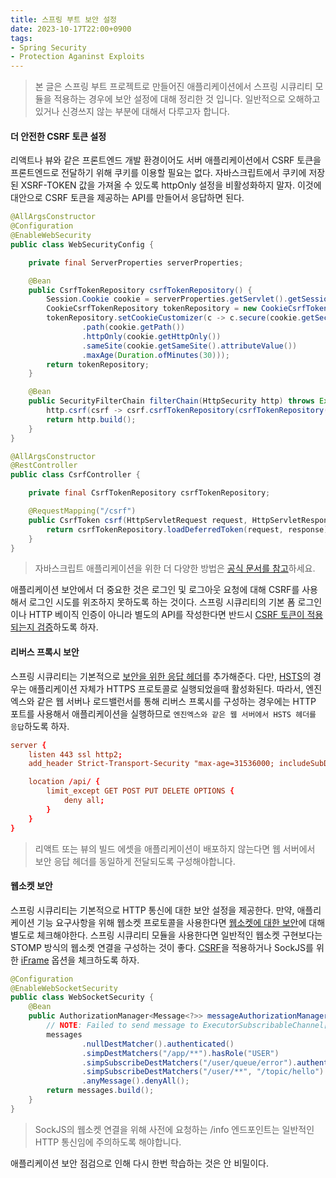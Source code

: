 ```yaml
---
title: 스프링 부트 보안 설정
date: 2023-10-17T22:00+0900
tags:
- Spring Security
- Protection Aganinst Exploits
---
```


> 본 글은 스프링 부트 프로젝트로 만들어진 애플리케이션에서 스프링 시큐리티 모듈을 적용하는 경우에 보안 설정에 대해 정리한 것 입니다. 일반적으로 오해하고 있거나 신경쓰지 않는 부분에 대해서 다루고자 합니다.

#### 더 안전한 CSRF 토큰 설정

리액트나 뷰와 같은 프론트엔드 개발 환경이어도 서버 애플리케이션에서 CSRF 토큰을 프론트엔드로 전달하기 위해 쿠키를 이용할 필요는 없다. 자바스크립트에서 쿠키에 저장된 XSRF-TOKEN 값을 가져올 수 있도록 httpOnly 설정을 비활성화하지 말자. 이것에 대안으로 CSRF 토큰을 제공하는 API를 만들어서 응답하면 된다.

```java WebSecurityConfig.java
@AllArgsConstructor
@Configuration
@EnableWebSecurity
public class WebSecurityConfig {

    private final ServerProperties serverProperties;

    @Bean
    public CsrfTokenRepository csrfTokenRepository() {
        Session.Cookie cookie = serverProperties.getServlet().getSession().getCookie();
        CookieCsrfTokenRepository tokenRepository = new CookieCsrfTokenRepository();
        tokenRepository.setCookieCustomizer(c -> c.secure(cookie.getSecure())
                .path(cookie.getPath())
                .httpOnly(cookie.getHttpOnly())
                .sameSite(cookie.getSameSite().attributeValue())
                .maxAge(Duration.ofMinutes(30)));
        return tokenRepository;
    }

    @Bean
    public SecurityFilterChain filterChain(HttpSecurity http) throws Exception {
        http.csrf(csrf -> csrf.csrfTokenRepository(csrfTokenRepository()));
        return http.build();
    }
}
```

```java CsrfController.java
@AllArgsConstructor
@RestController
public class CsrfController {

    private final CsrfTokenRepository csrfTokenRepository;

    @RequestMapping("/csrf")
    public CsrfToken csrf(HttpServletRequest request, HttpServletResponse response) {
        return csrfTokenRepository.loadDeferredToken(request, response).get();
    }
}
```

> 자바스크립트 애플리케이션을 위한 더 다양한 방법은 [공식 문서를 참고](https://docs.spring.io/spring-security/reference/servlet/exploits/csrf.html#csrf-integration-javascript)하세요.

애플리케이션 보안에서 더 중요한 것은 로그인 및 로그아웃 요청에 대해 CSRF를 사용해서 로그인 시도를 위조하지 못하도록 하는 것이다. 스프링 시큐리티의 기본 폼 로그인이나 HTTP 베이직 인증이 아니라 별도의 API를 작성한다면 반드시 [CSRF 토큰이 적용되는지 검증](https://docs.spring.io/spring-security/reference/servlet/exploits/csrf.html#csrf-testing)하도록 하자.

#### 리버스 프록시 보안

스프링 시큐리티는 기본적으로 [보안을 위한 응답 헤더](https://docs.spring.io/spring-security/reference/features/exploits/headers.html)를 추가해준다. 다만, [HSTS](https://docs.spring.io/spring-security/reference/features/exploits/headers.html#headers-hsts)의 경우는 애플리케이션 자체가 HTTPS 프로토콜로 실행되었을때 활성화된다. 따라서, 엔진엑스와 같은 웹 서버나 로드밸런서를 통해 리버스 프록시를 구성하는 경우에는 HTTP 포트를 사용해서 애플리케이션을 실행하므로 `엔진엑스와 같은 웹 서버에서 HSTS 헤더를 응답`하도록 하자.

```conf nginx.conf
server {
    listen 443 ssl http2;
    add_header Strict-Transport-Security "max-age=31536000; includeSubDomains";

    location /api/ {
        limit_except GET POST PUT DELETE OPTIONS {
            deny all;
        }
    }
}
```

> 리액트 또는 뷰의 빌드 에셋을 애플리케이션이 배포하지 않는다면 웹 서버에서 보안 응답 헤더를 동일하게 전달되도록 구성해야합니다.

#### 웹소켓 보안

스프링 시큐리티는 기본적으로 HTTP 통신에 대한 보안 설정을 제공한다. 만약, 애플리케이션 기능 요구사항을 위해 웹소켓 프로토콜을 사용한다면 [웹소켓에 대한 보안](https://docs.spring.io/spring-security/reference/servlet/integrations/websocket.html)에 대해 별도로 체크해야한다. 스프링 시큐리티 모듈을 사용한다면 일반적인 웹소켓 구현보다는 STOMP 방식의 웹소켓 연결을 구성하는 것이 좋다. [CSRF](https://docs.spring.io/spring-security/reference/servlet/integrations/websocket.html#websocket-sameorigin-csrf)을 적용하거나 SockJS를 위한 [iFrame](https://docs.spring.io/spring-security/reference/servlet/integrations/websocket.html#websocket-sockjs-sameorigin) 옵션을 체크하도록 하자.

```java WebSocketSecurity.java
@Configuration
@EnableWebSocketSecurity
public class WebSocketSecurity {
    @Bean
    public AuthorizationManager<Message<?>> messageAuthorizationManager(MessageMatcherDelegatingAuthorizationManager.Builder messages) {
        // NOTE: Failed to send message to ExecutorSubscribableChannel[clientInboundChannel]: Access Denied
        messages
                .nullDestMatcher().authenticated()
                .simpDestMatchers("/app/**").hasRole("USER")
                .simpSubscribeDestMatchers("/user/queue/error").authenticated()
                .simpSubscribeDestMatchers("/user/**", "/topic/hello").hasRole("USER")
                .anyMessage().denyAll();
        return messages.build();
    }
}
```

> SockJS의 웹소켓 연결을 위해 사전에 요청하는 /info 엔드포인트는 일반적인 HTTP 통신임에 주의하도록 해야합니다.

애플리케이션 보안 점검으로 인해 다시 한번 학습하는 것은 안 비밀이다.
